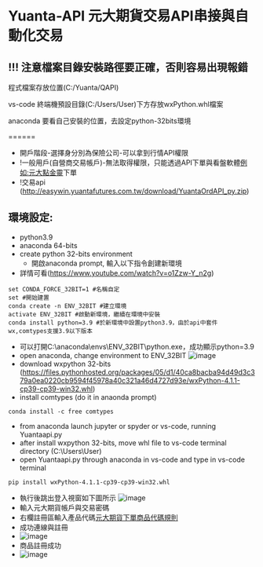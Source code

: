 # Yuanta-API 元大期貨交易API串接與自動化交易

## !!! 注意檔案目錄安裝路徑要正確，否則容易出現報錯

程式檔案存放位置(C:/Yuanta/QAPI)

vs-code 終端機預設目錄(C:/Users/User)下方存放wxPython.whl檔案

anaconda 要看自己安裝的位置，去設定python-32bits環境

======
- 開戶階段-選擇身分別為保險公司-可以拿到行情API權限
- !一般用戶(自營商交易帳戶)-無法取得權限，只能透過API下單與看盤軟體[例如:元大點金靈](https://www.yuanta.com.tw/eYuanta/securities/aporder/Instructions/836878aa-5e5f-4dc8-9d18-984e9bf5c1cd?TargetId=16b7b99c-7cc5-4b05-9208-58f026f8da0a&TargetMode=2)下單
- !交易api (http://easywin.yuantafutures.com.tw/download/YuantaOrdAPI_py.zip)

## 環境設定:
- python3.9
- anaconda 64-bits
- create python 32-bits environment
  - 開啟anaconda prompt, 輸入以下指令創建新環境
- 詳情可看(https://www.youtube.com/watch?v=o1Zzw-Y_n2g)
```
set CONDA_FORCE_32BIT=1 #名稱自定
set #開始建置
conda create -n ENV_32BIT #建立環境
activate ENV_32BIT #啟動新環境，繼續在環境中安裝
conda install python=3.9 #於新環境中設置python3.9，由於api中套件wx,comtypes支援3.9以下版本
```
  - 可以打開C:\anaconda\envs\ENV_32BIT\python.exe，成功顯示python=3.9
- open anaconda, change environment to ENV_32BIT 
![image](https://user-images.githubusercontent.com/72643996/231789700-59a87c0f-c7e1-449a-b7bb-651635b08afb.png)
- download wxpython 32-bits
(https://files.pythonhosted.org/packages/05/d1/40ca8bacba94d49d3c379a0ea0220cb9594f45978a40c321a46d4727d93e/wxPython-4.1.1-cp39-cp39-win32.whl)
- install comtypes (do it in anaonda prompt) 
```
conda install -c free comtypes
```
- from anaconda launch jupyter or spyder or vs-code, running Yuantaapi.py
- after install wxpython 32-bits, move whl file to vs-code terminal directory (C:\Users\User)
- open Yuantaapi.py through anaconda in vs-code and type in vs-code terminal
```
pip install wxPython-4.1.1-cp39-cp39-win32.whl
```
- 執行後跳出登入視窗如下圖所示
![image](https://user-images.githubusercontent.com/72643996/228880830-90aeef64-2446-4c3a-a591-924e091ec88a.png)
- 輸入元大期貨帳戶與交易密碼
- 右欄註冊區輸入產品代碼[元大期貨下單商品代碼規則](https://www.multicharts.com.tw/dis/dis_Content.aspx?D_ID=3&SN=5120)
- 成功連線與註冊
- ![image](https://user-images.githubusercontent.com/72643996/231790557-2ac98109-b0a8-4b9c-9e48-65ad0cef36b2.png)
- 商品註冊成功
- ![image](https://user-images.githubusercontent.com/72643996/230544057-a19ea185-4888-4796-b1cd-51a78d609ada.png)
